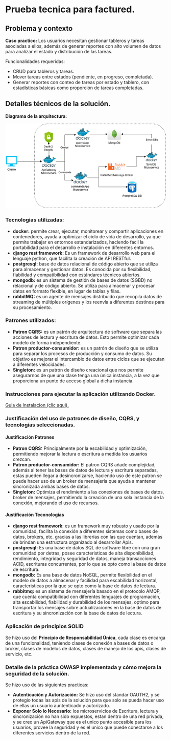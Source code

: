 # Prueba tecnica para factured.

## Problema y contexto

**Caso practico:** Los usuarios necesitan gestionar tableros y tareas asociadas a ellos, además de generar reportes con alto volumen de datos para analizar el estado y distribución de las tareas.

Funcionalidades requeridas:
- CRUD para tableros y tareas.
- Mover tareas entre estados (pendiente, en progreso, completada).
- Generar reportes con conteo de tareas por estado y tablero, con estadísticas básicas como proporción de tareas completadas.

## Detalles técnicos de la solución.


**Diagrama de la arquitectura:**

![arquitectura_diagrama](./images/arquitectura_diagrama.png)

### Tecnologias utilizadas:
- **docker:** permite crear, ejecutar, monitorear y compartir aplicaciones en contenedores, ayuda a optimizar el ciclo de vida de desarrollo, ya que permite trabajar en entornos estandarizados, haciendo facil la portabilidad para el desarrollo e instalación en diferentes entornos.
- **django rest framework:** Es un framework de desarrollo web para el lenguaje python, que facilita la creación de API RESTful.
- **postgresql:** base de datos relacional de código abierto que se utiliza para almacenar y gestionar datos. Es conocida por su flexibilidad, fiabilidad y compatibilidad con estándares técnicos abiertos.
- **mongodb:** es un sistema de gestión de bases de datos (SGBD) no relacional y de código abierto. Se utiliza para almacenar y procesar datos en formato flexible, en lugar de tablas y filas.
- **rabbitMQ:** es un agente de mensajes distribuido que recopila datos de streaming de múltiples orígenes y los reenvía a diferentes destinos para su procesamiento. 


### Patrones utilizados:
- **Patron CQRS:** es un patrón de arquitectura de software que separa las acciones de lectura y escritura de datos. Esto permite optimizar cada modelo de forma independiente.
- **Patron productor-consumidor:** es un patrón de diseño que se utiliza para separar los procesos de producción y consumo de datos. Su objetivo es mejorar el intercambio de datos entre ciclos que se ejecutan a diferentes velocidades. 
- **Singleton:** es un patrón de diseño creacional que nos permite asegurarnos de que una clase tenga una única instancia, a la vez que proporciona un punto de acceso global a dicha instancia.


### Instrucciones para ejecutar la aplicación utilizando Docker.

[Guia de Instalacion (clic aqui). ](./docs/INSTALACION_Y_USO.md)

### Justificación del uso de patrones de diseño, CQRS, y tecnologías seleccionadas.

#### Justificación Patrones
- **Patron CQRS:** Principalmente por la escabilidad y optimización, permitiendo mejorar la lectura o escritura a medida los usuarios crezcan.
- **Patron productor-consumidor:** El patron CQRS añade complejidad, además al tener las bases de datos de lectura y escritura separadas, estas pueden llegar a desincronizarse, haciendo uso de este patron se puede hacer uso de un broker de mensajeria que ayuda a mantener sincronizada ambas bases de datos.
- **Singleton:** Optimiza el rendimiento a las conexiones de bases de datos, broker de mensajes, permitiendo la creación de una sola instancia de la conexión, mejorando el uso de recursos.


#### Justificación Teconologias
- **django rest framework**: es un framework muy robusto y usado por la comunidad, facilita la conexión a diferentes sistemas como bases de datos, brokers, etc. gracias a las librerias con las que cuentan, además de brindan una estructura organizado al desarrollar Apis.
- **postgresql:** Es una base de datos SQL de software libre con una gran comunidad por detras, posee caracteristicas de alta disponibilidad, rendimiento, integridad y seguridad de datos, maneja transacciones ACID, escrituras concurrentes, por lo que se opto como la base de datos de escritura.
- **mongodb:** Es una base de datos NoSQL, permite flexibilidad en el modelo de datos a almacenar y facilidad para escabilidad horizontal, caracteristicas por la que se opto como la base de datos de lectura.
- **rabbitmq:** es un sistema de mensajería basado en el protocolo AMQP, que cuenta compatibilidad con diferentes lenguajes de programación, alta escabilidad, fiabilidad y durabilidad de los mensajes, optimo para transportar los mensajes sobre actualizaciones en la base de datos de escritura y su sincronización con la base de datos de lectura.

### Aplicación de principios SOLID
Se hizo uso del **Principio de Responsabilidad Única**, cada clase es encarga de una funcionalidad, teniendo clases de conexión a bases de datos o broker, clases de modelos de datos, clases de manejo de los apis, clases de servicio, etc.

### Detalle de la práctica OWASP implementada y cómo mejora la seguridad de la solución.

Se hizo uso de las siguientes practicas:
- **Autenticación y Autorización:** Se hizo uso del standar OAUTH2, y se protegio todas las apis de la solución para que solo se pueda hacer uso de ellas un usuario auntenticado y autorizado.
- **Exponer Solo lo Necesario:** los microservicios de Escritura, lectura y sincronización no han sido expuestos, estan dentro de una red privada, y se creo un ApiGateway que es el unico punto accesible para los usuarios, provee la seguridad y es el unico que puede conectarse a los diferentes servicios dentro de la red.